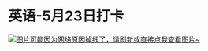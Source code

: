 # 英语-5月23日打卡

[![图片可能因为网络原因掉线了，请刷新或直接点我查看图片~](https://cdn.jsdelivr.net/gh/ylsislove/image-home/test/20210523235756.jpg)](https://cdn.jsdelivr.net/gh/ylsislove/image-home/test/20210523235756.jpg)
